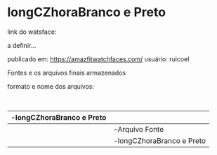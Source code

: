 # longCZhoraBranco e Preto

link do watsface:

a definir...



publicado em:
https://amazfitwatchfaces.com/
usuário: ruicoel

Fontes e os arquivos finais armazenados 

formato e nome dos arquivos:


​          

| -longCZhoraBranco e Preto |                           |
| ------------------------- | ------------------------- |
|                           | -Arquivo Fonte            |
|                           | -longCZhoraBranco e Preto |